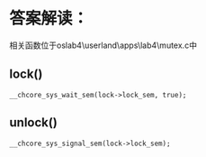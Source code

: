 # 答案解读：
相关函数位于oslab4\userland\apps\lab4\mutex.c中
## lock()
```
__chcore_sys_wait_sem(lock->lock_sem, true);
```
## unlock()
```
__chcore_sys_signal_sem(lock->lock_sem);
```
